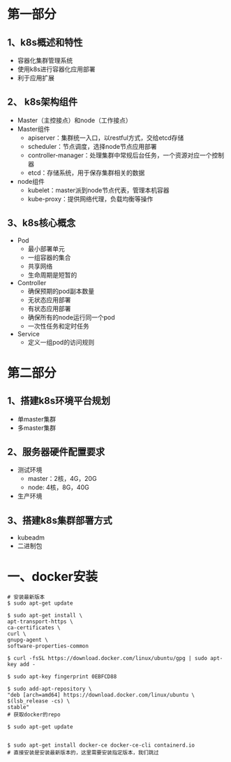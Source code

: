 # 第一部分

## 1、k8s概述和特性

* 容器化集群管理系统
* 使用k8s进行容器化应用部署
* 利于应用扩展

## 2、 k8s架构组件

* Master（主控接点）和node（工作接点）
* Master组件
  * apiserver：集群统一入口，以restful方式，交给etcd存储
  * scheduler：节点调度，选择node节点应用部署
  * controller-manager：处理集群中常规后台任务，一个资源对应一个控制器
  * etcd：存储系统，用于保存集群相关的数据
* node组件
  * kubelet：master派到node节点代表，管理本机容器
  * kube-proxy：提供网络代理，负载均衡等操作

## 3、k8s核心概念

* Pod
  * 最小部署单元
  * 一组容器的集合
  * 共享网络
  * 生命周期是短暂的
* Controller
  * 确保预期的pod副本数量
  * 无状态应用部署
  * 有状态应用部署
  * 确保所有的node运行同一个pod
  * 一次性任务和定时任务
* Service
  * 定义一组pod的访问规则

# 第二部分

## 1、搭建k8s环境平台规划

* 单master集群
* 多master集群

## 2、服务器硬件配置要求

* 测试环境
  * master：2核，4G，20G
  * node: 4核，8G，40G
* 生产环境

## 3、搭建k8s集群部署方式

* kubeadm
* 二进制包

# 一、docker安装

```shell
# 安装最新版本
$ sudo apt-get update
 
$ sudo apt-get install \
apt-transport-https \
ca-certificates \
curl \
gnupg-agent \
software-properties-common
 
$ curl -fsSL https://download.docker.com/linux/ubuntu/gpg | sudo apt-key add -
 
$ sudo apt-key fingerprint 0EBFCD88
 
$ sudo add-apt-repository \
"deb [arch=amd64] https://download.docker.com/linux/ubuntu \
$(lsb_release -cs) \
stable"
# 获取docker的repo
 
$ sudo apt-get update
 
 
$ sudo apt-get install docker-ce docker-ce-cli containerd.io
# 直接安装是安装最新版本的，这里需要安装指定版本，我们跳过
```

